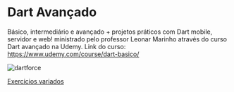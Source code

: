 # Dart Avançado
 Básico, intermediário e avançado + projetos práticos com Dart mobile, servidor e web! ministrado pelo professor Leonar Marinho através do curso Dart avançado na Udemy. Link do curso: https://www.udemy.com/course/dart-basico/



![dartforce](https://user-images.githubusercontent.com/61892998/97083308-70da9780-15e5-11eb-9d9e-bcdb57a8cf85.png)

[Exercicios variados](https://github.com/exercism/dart)
